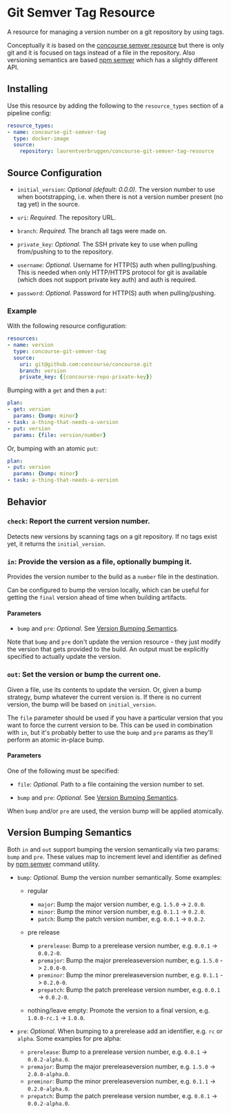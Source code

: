# Git Semver Tag Resource

A resource for managing a version number on a git repository by using tags.

Conceptually it is based on the [concourse semver resource](https://github.com/concourse/semver-resource) but there is only git and it is focused on tags instead of a file in the repository.
Also versioning semantics are based [npm semver](https://github.com/npm/node-semver) which has a slightly different API.

## Installing

Use this resource by adding the following to the `resource_types` section of a pipeline config:

```yaml
resource_types:
- name: concourse-git-semver-tag
  type: docker-image
  source:
    repository: laurentverbruggen/concourse-git-semver-tag-resource
```

## Source Configuration

* `initial_version`: *Optional (default: 0.0.0).* The version number to use when bootstrapping, i.e. when there is not a version number present (no tag yet) in the source.

* `uri`: *Required.* The repository URL.

* `branch`: *Required.* The branch all tags were made on.

* `private_key`: *Optional.* The SSH private key to use when pulling from/pushing to to the repository.

* `username`: *Optional.* Username for HTTP(S) auth when pulling/pushing.
   This is needed when only HTTP/HTTPS protocol for git is available (which does not support private key auth) and auth is required.

* `password`: *Optional.* Password for HTTP(S) auth when pulling/pushing.

### Example

With the following resource configuration:

``` yaml
resources:
- name: version
  type: concourse-git-semver-tag
  source:
    uri: git@github.com:concourse/concourse.git
    branch: version
    private_key: {{concourse-repo-private-key}}
```

Bumping with a `get` and then a `put`:

``` yaml
plan:
- get: version
  params: {bump: minor}
- task: a-thing-that-needs-a-version
- put: version
  params: {file: version/number}
```

Or, bumping with an atomic `put`:

``` yaml
plan:
- put: version
  params: {bump: minor}
- task: a-thing-that-needs-a-version
```

## Behavior

### `check`: Report the current version number.

Detects new versions by scanning tags on a git repository. If no tags exist yet, it returns the `initial_version`.

### `in`: Provide the version as a file, optionally bumping it.

Provides the version number to the build as a `number` file in the destination.

Can be configured to bump the version locally, which can be useful for getting
the `final` version ahead of time when building artifacts.

#### Parameters

* `bump` and `pre`: *Optional.* See [Version Bumping
  Semantics](#version-bumping-semantics).

Note that `bump` and `pre` don't update the version resource - they just
modify the version that gets provided to the build. An output must be
explicitly specified to actually update the version.


### `out`: Set the version or bump the current one.

Given a file, use its contents to update the version. Or, given a bump
strategy, bump whatever the current version is. If there is no current version,
the bump will be based on `initial_version`.

The `file` parameter should be used if you have a particular version that you
want to force the current version to be. This can be used in combination with
`in`, but it's probably better to use the `bump` and `pre` params as they'll
perform an atomic in-place bump.

#### Parameters

One of the following must be specified:

* `file`: *Optional.* Path to a file containing the version number to set.

* `bump` and `pre`: *Optional.* See [Version Bumping
  Semantics](#version-bumping-semantics).

When `bump` and/or `pre` are used, the version bump will be applied atomically.


## Version Bumping Semantics

Both `in` and `out` support bumping the version semantically via two params: `bump` and `pre`.
These values map to increment level and identifier as defined by [npm semver](https://github.com/npm/node-semver) command utility.

* `bump`: *Optional.* Bump the version number semantically. Some examples:

  * regular

    * `major`: Bump the major version number, e.g. `1.5.0` -> `2.0.0`.
    * `minor`: Bump the minor version number, e.g. `0.1.1` -> `0.2.0`.
    * `patch`: Bump the patch version number, e.g. `0.0.1` -> `0.0.2`.
    
  * pre release

    * `prerelease`: Bump to a prerelease version number, e.g. `0.0.1` -> `0.0.2-0`.
    * `premajor`: Bump the major prereleaseversion number, e.g. `1.5.0` -> `2.0.0-0`.
    * `preminor`: Bump the minor prereleaseversion number, e.g. `0.1.1` -> `0.2.0-0`.
    * `prepatch`: Bump the patch prerelease version number, e.g. `0.0.1` -> `0.0.2-0`.
   
  * nothing/leave empty: Promote the version to a final version, e.g. `1.0.0-rc.1` -> `1.0.0`.

* `pre`: *Optional.* When bumping to a prerelease add an identifier, e.g. `rc` or
`alpha`. Some examples for pre alpha:

  * `prerelease`: Bump to a prerelease version number, e.g. `0.0.1` -> `0.0.2-alpha.0`.
  * `premajor`: Bump the major prereleaseversion number, e.g. `1.5.0` -> `2.0.0-alpha.0`.
  * `preminor`: Bump the minor prereleaseversion number, e.g. `0.1.1` -> `0.2.0-alpha.0`.
  * `prepatch`: Bump the patch prerelease version number, e.g. `0.0.1` -> `0.0.2-alpha.0`.
